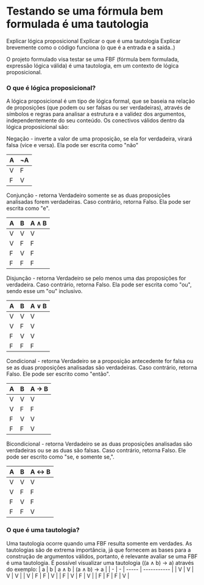  # Testando se uma fórmula bem formulada é uma tautologia

Explicar lógica proposicional
Explicar o que é uma tautologia
Explicar brevemente como o código funciona (o que é a entrada e a saida..)

O projeto formulado visa testar se uma FBF (fórmula bem formulada, expressão lógica válida) é uma tautologia, em um contexto de lógica proposicional.

### O que é lógica proposicional?
A lógica proposicional é um tipo de lógica formal, que se baseia na relação de proposições (que podem ou ser falsas ou ser verdadeiras), através de símbolos e regras para analisar a estrutura e a validez dos argumentos, independentemente do seu conteúdo. Os conectivos válidos dentro da lógica proposicional são: 

Negação - inverte a valor de uma proposição, se ela for verdadeira, virará falsa (vice e versa). Ela pode ser escrita como "não"

| A | ¬A |
| - | -- |
| V | F  |
| F | V  |

Conjunção - retorna Verdadeiro somente se as duas proposições analisadas forem verdadeiras. Caso contrário, retorna Falso. Ela pode ser escrita como "e".

| A | B | A ∧ B |
| - | - | ----- |
| V | V | V     |
| V | F | F     |
| F | V | F     |
| F | F | F     |

Disjunção - retorna Verdadeiro se pelo menos uma das proposições for verdadeira. Caso contrário, retorna Falso. Ela pode ser escrita como "ou", sendo esse um "ou" inclusivo.

| A | B | A ∨ B |
| - | - | ----- |
| V | V | V     |
| V | F | V     |
| F | V | V     |
| F | F | F     |

Condicional - retorna Verdadeiro se a proposição antecedente for falsa ou se as duas proposições analisadas são verdadeiras. Caso contrário, retorna Falso. Ele pode ser escrito como "então".

| A | B | A → B |
| - | - | ----- |
| V | V | V     |
| V | F | F     |
| F | V | V     |
| F | F | V     |

Bicondicional - retorna Verdadeiro se as duas proposições analisadas são verdadeiras ou se as duas são falsas. Caso contrário, retorna Falso. Ele pode ser escrito como "se, e somente se,".

| A | B | A ↔ B |
| - | - | ----- |
| V | V | V     |
| V | F | F     |
| F | V | F     |
| F | F | V     |


### O que é uma tautologia?
Uma tautologia ocorre quando uma FBF resulta somente em verdades. As tautologias são de extrema importância, já que fornecem as bases para a construção de argumentos válidos, portanto, é relevante avaliar se uma FBF é uma tautologia. É possível visualizar uma tautologia ((a ∧ b) → a) através do exemplo:
| a | b | a ∧ b | (a ∧ b) → a |
| - | - | ----- | ----------- |
| V | V | V     | V           |
| V | F | F     | V           |
| F | V | F     | V           |
| F | F | F     | V           |

